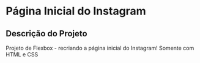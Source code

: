 # Página Inicial do Instagram

## Descrição do Projeto
Projeto de Flexbox - recriando a página inicial do Instagram!
Somente com HTML e CSS
